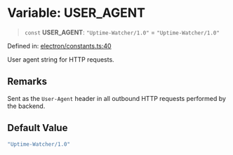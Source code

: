 # Variable: USER\_AGENT

> `const` **USER\_AGENT**: `"Uptime-Watcher/1.0"` = `"Uptime-Watcher/1.0"`

Defined in: [electron/constants.ts:40](https://github.com/Nick2bad4u/Uptime-Watcher/blob/8a1973382d5fe14c52996ecda381894eb7ecd4a6/electron/constants.ts#L40)

User agent string for HTTP requests.

## Remarks

Sent as the `User-Agent` header in all outbound HTTP requests performed by the backend.

## Default Value

```ts
"Uptime-Watcher/1.0"
```
